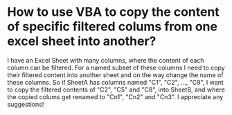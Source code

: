 
# How to use VBA to copy the content of specific filtered colums from one excel sheet into another?

I have an Excel Sheet with many columns, where the content of each column can be filtered. For a named subset of these columns I need to copy their filtered content into another sheet and on the way change the name of these columns. So if SheetA has columns named "C1", "C2", ..., "C9", I want to copy the filtered contents of "C2", "C5" and "C8", into SheetB, and where the copied colums get renamed to "Cn1", "Cn2" and "Cn3".
I appreciate any suggestions!

        